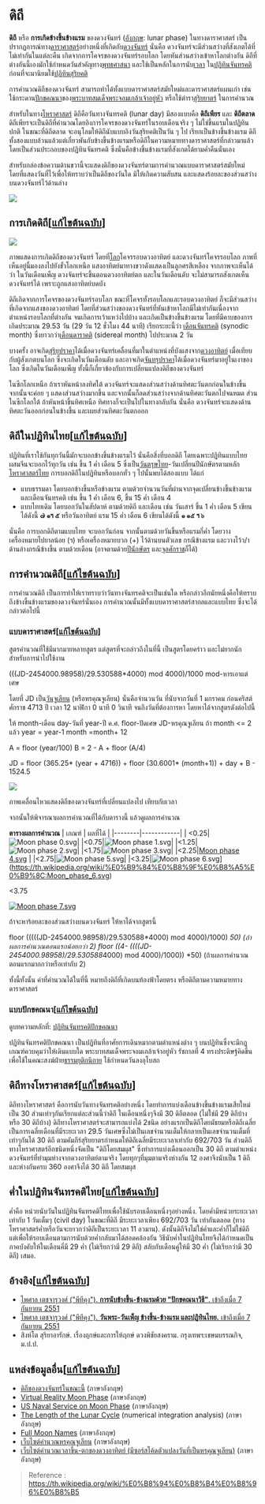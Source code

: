 ดิถี
==
**ดิถี**  หรือ  **การเกิดข้างขึ้นข้างแรม**  ของดวงจันทร์ ([อังกฤษ](https://th.wikipedia.org/wiki/%E0%B8%A0%E0%B8%B2%E0%B8%A9%E0%B8%B2%E0%B8%AD%E0%B8%B1%E0%B8%87%E0%B8%81%E0%B8%A4%E0%B8%A9 "ภาษาอังกฤษ"):  lunar phase) ในทางดาราศาสตร์ เป็นปรากฏการณ์ทาง[ดาราศาสตร์](https://th.wikipedia.org/wiki/%E0%B8%94%E0%B8%B2%E0%B8%A3%E0%B8%B2%E0%B8%A8%E0%B8%B2%E0%B8%AA%E0%B8%95%E0%B8%A3%E0%B9%8C "ดาราศาสตร์")อย่างหนึ่งที่เกิดกับ[ดวงจันทร์](https://th.wikipedia.org/wiki/%E0%B8%94%E0%B8%A7%E0%B8%87%E0%B8%88%E0%B8%B1%E0%B8%99%E0%B8%97%E0%B8%A3%E0%B9%8C "ดวงจันทร์")  นั่นคือ ดวงจันทร์จะมีส่วนสว่างที่สังเกตได้ที่ไม่เท่ากันในแต่ละคืน เกิดจากการโคจรของดวงจันทร์รอบโลก โดยหันส่วนสว่างเข้าหาโลกต่างกัน ดิถีที่ต่างกันนี้เองมักใช้กำหนดวันสำคัญทาง[พุทธศาสนา](https://th.wikipedia.org/wiki/%E0%B8%9E%E0%B8%B8%E0%B8%97%E0%B8%98%E0%B8%A8%E0%B8%B2%E0%B8%AA%E0%B8%99%E0%B8%B2 "พุทธศาสนา")  และใช้เป็นหลักในการนับ[เวลา](https://th.wikipedia.org/wiki/%E0%B9%80%E0%B8%A7%E0%B8%A5%E0%B8%B2 "เวลา")  ใน[ปฏิทินจันทรคติ](https://th.wikipedia.org/wiki/%E0%B8%9B%E0%B8%8F%E0%B8%B4%E0%B8%97%E0%B8%B4%E0%B8%99%E0%B8%88%E0%B8%B1%E0%B8%99%E0%B8%97%E0%B8%A3%E0%B8%84%E0%B8%95%E0%B8%B4 "ปฏิทินจันทรคติ")  ก่อนที่จะมานิยมใช้[ปฏิทินสุริยคติ](https://th.wikipedia.org/wiki/%E0%B8%9B%E0%B8%8F%E0%B8%B4%E0%B8%97%E0%B8%B4%E0%B8%99%E0%B8%AA%E0%B8%B8%E0%B8%A3%E0%B8%B4%E0%B8%A2%E0%B8%84%E0%B8%95%E0%B8%B4 "ปฏิทินสุริยคติ")

การคำนวณดิถีของดวงจันทร์ สามารถทำได้ทั้งแบบดาราศาสตร์สมัยใหม่และดาราศาสตร์แผนเก่า เช่น ใช้กระดาน[ปักขคณนา](https://th.wikipedia.org/wiki/%E0%B8%9B%E0%B8%8F%E0%B8%B4%E0%B8%97%E0%B8%B4%E0%B8%99%E0%B8%88%E0%B8%B1%E0%B8%99%E0%B8%97%E0%B8%A3%E0%B8%84%E0%B8%95%E0%B8%B4%E0%B8%9B%E0%B8%B1%E0%B8%81%E0%B8%82%E0%B8%84%E0%B8%93%E0%B8%99%E0%B8%B2)ของ[พระบาทสมเด็จพระจอมเกล้าเจ้าอยู่หัว](https://th.wikipedia.org/wiki/%E0%B8%9E%E0%B8%A3%E0%B8%B0%E0%B8%9A%E0%B8%B2%E0%B8%97%E0%B8%AA%E0%B8%A1%E0%B9%80%E0%B8%94%E0%B9%87%E0%B8%88%E0%B8%9E%E0%B8%A3%E0%B8%B0%E0%B8%88%E0%B8%AD%E0%B8%A1%E0%B9%80%E0%B8%81%E0%B8%A5%E0%B9%89%E0%B8%B2%E0%B9%80%E0%B8%88%E0%B9%89%E0%B8%B2%E0%B8%AD%E0%B8%A2%E0%B8%B9%E0%B9%88%E0%B8%AB%E0%B8%B1%E0%B8%A7 "พระบาทสมเด็จพระจอมเกล้าเจ้าอยู่หัว")  หรือใช้ตำรา[สุริยยาตร์](https://th.wikipedia.org/wiki/%E0%B8%AA%E0%B8%B8%E0%B8%A3%E0%B8%B4%E0%B8%A2%E0%B8%A2%E0%B8%B2%E0%B8%95%E0%B8%A3%E0%B9%8C "สุริยยาตร์")  ในการคำนวณ

สำหรับในทาง[โหราศาสตร์](https://th.wikipedia.org/wiki/%E0%B9%82%E0%B8%AB%E0%B8%A3%E0%B8%B2%E0%B8%A8%E0%B8%B2%E0%B8%AA%E0%B8%95%E0%B8%A3%E0%B9%8C "โหราศาสตร์")  ดิถีคือวันทางจันทรคติ (lunar day) มีสองแบบคือ  **ดิถีเพียร**  และ  **ดิถีตลาด**  ดิถีเพียรจะเป็นดิถีที่คำนวณโดยอิงการโคจรของดวงจันทร์ในรอบเดือนจริง ๆ ไม่ใช่ขึ้นแรมในปฏิทินปกติ ในขณะที่ดิถีตลาด จะอนุโลมให้ดิถีนับแบบอิงวันสุริยคติเป็นวัน ๆ ไป เรียกเป็นข้างขึ้นข้างแรม ดิถีทั้งสองแบบล้วนแล้วแต่เกี่ยวพันกับข้างขึ้นข้างแรมหรือดิถีในความหมายทางดาราศาสตร์ที่กล่าวมาแล้ว โดยเป็นส่วนประกอบของปฏิทินจันทรคติ ซึ่งนั่นคือข้างขึ้นข้างแรมที่สังเกตได้ยามค่ำคืนนั่นเอง

สำหรับกล่องข้อความด้านขวานี้จะแสดงดิถีของดวงจันทร์ตามการคำนวณแบบดาราศาสตร์สมัยใหม่ โดยที่แสดงวันที่ไว้เพื่อให้ทราบว่าเป็นดิถีของวันใด มิให้เกิดความสับสน และแสดงร้อยละของส่วนสว่างบนดวงจันทร์ไว้ด้านล่าง

![](https://upload.wikimedia.org/wikipedia/commons/thumb/e/e3/Phases_of_the_Moon.png/800px-Phases_of_the_Moon.png)

## การเกิดดิถี[[แก้ไขต้นฉบับ](https://th.wikipedia.org/w/index.php?title=%E0%B8%94%E0%B8%B4%E0%B8%96%E0%B8%B5&action=edit&section=1 "แก้ไขส่วน: การเกิดดิถี")]

[![](https://upload.wikimedia.org/wikipedia/th/thumb/5/50/%E0%B8%94%E0%B8%B4%E0%B8%96%E0%B8%B5%E0%B8%88%E0%B8%B1%E0%B8%99%E0%B8%97%E0%B8%A3%E0%B9%8C.png/300px-%E0%B8%94%E0%B8%B4%E0%B8%96%E0%B8%B5%E0%B8%88%E0%B8%B1%E0%B8%99%E0%B8%97%E0%B8%A3%E0%B9%8C.png)](https://th.wikipedia.org/wiki/%E0%B9%84%E0%B8%9F%E0%B8%A5%E0%B9%8C:%E0%B8%94%E0%B8%B4%E0%B8%96%E0%B8%B5%E0%B8%88%E0%B8%B1%E0%B8%99%E0%B8%97%E0%B8%A3%E0%B9%8C.png)

ภาพแสดงการเกิดดิถีของดวงจันทร์ โดยที่[โลก](https://th.wikipedia.org/wiki/%E0%B9%82%E0%B8%A5%E0%B8%81 "โลก")โคจรรอบดวงอาทิตย์ และดวงจันทร์โคจรรอบโลก ภาพที่เห็นอยู่นี้มองลงไปยังขั้วโลกเหนือ แสงอาทิตย์มาทางขวาดังแสดงเป็นลูกศรสีเหลือง จากภาพจะเห็นได้ว่า ในวันเดือนเพ็ญ ดวงจันทร์จะขึ้นตอนดวงอาทิตย์ตก และในวันเดือนดับ จะไม่สามารถสังเกตเห็นดวงจันทร์ได้ เพราะถูกแสงอาทิตย์บดบัง

ดิถีเกิดจากการโคจรของดวงจันทร์รอบโลก ขณะที่โคจรทั้งรอบโลกและรอบดวงอาทิตย์ ก็จะมีส่วนสว่างที่เกิดจากแสงของดวงอาทิตย์ โดยที่ส่วนสว่างของดวงจันทร์ที่หันเข้าหาโลกมีไม่เท่ากันเนื่องจากตำแหน่งรอบโลกที่ต่างกัน จนเกิดการเว้าแหว่งไปบ้าง และเกิดเป็นข้างขึ้นข้างแรม โดยที่มีคาบของการเกิดประมาณ 29.53 วัน (29 วัน 12 ชั่วโมง 44 นาที) เรียกระยะนี้ว่า  [เดือนจันทรคติ](https://th.wikipedia.org/wiki/%E0%B9%80%E0%B8%94%E0%B8%B7%E0%B8%AD%E0%B8%99%E0%B8%88%E0%B8%B1%E0%B8%99%E0%B8%97%E0%B8%A3%E0%B8%84%E0%B8%95%E0%B8%B4 "เดือนจันทรคติ")  (synodic month) ซึ่งยาวกว่า[เดือนดาราคติ](https://th.wikipedia.org/wiki/%E0%B9%80%E0%B8%94%E0%B8%B7%E0%B8%AD%E0%B8%99%E0%B8%94%E0%B8%B2%E0%B8%A3%E0%B8%B2%E0%B8%84%E0%B8%95%E0%B8%B4 "เดือนดาราคติ")  (sidereal month) ไปประมาณ 2 วัน

บางครั้ง อาจเกิด[สุริยุปราคา](https://th.wikipedia.org/wiki/%E0%B8%AA%E0%B8%B8%E0%B8%A3%E0%B8%B4%E0%B8%A2%E0%B8%B8%E0%B8%9B%E0%B8%A3%E0%B8%B2%E0%B8%84%E0%B8%B2 "สุริยุปราคา")ได้เมื่อดวงจันทร์เคลื่อนที่มาในตำแหน่งที่บังแสงจาก[ดวงอาทิตย์](https://th.wikipedia.org/wiki/%E0%B8%94%E0%B8%A7%E0%B8%87%E0%B8%AD%E0%B8%B2%E0%B8%97%E0%B8%B4%E0%B8%95%E0%B8%A2%E0%B9%8C "ดวงอาทิตย์")  เมื่อเทียบกับผู้สังเกตบนโลก ซึ่งจะเกิดในวันเดือนดับ และอาจเกิด[จันทรุปราคา](https://th.wikipedia.org/wiki/%E0%B8%88%E0%B8%B1%E0%B8%99%E0%B8%97%E0%B8%A3%E0%B8%B8%E0%B8%9B%E0%B8%A3%E0%B8%B2%E0%B8%84%E0%B8%B2 "จันทรุปราคา")ได้เมื่อดวงจันทร์มาอยู่ในเงาของโลก ซึ่งเกิดในวันเดือนเพ็ญ ทั้งนี้ก็เกี่ยวข้องกับการเปลี่ยนแปลงดิถีของดวงจันทร์

ในซีกโลกเหนือ ถ้าเราหันหน้าลงทิศใต้ ดวงจันทร์จะแสดงส่วนสว่างด้านทิศตะวันตกก่อนในข้างขึ้น จากนั้นจะค่อย ๆ แสดงส่วนสว่างมากขึ้น และจากนั้นก็ลดส่วนสว่างจากด้านทิศตะวันตกไปจนหมด ส่วนในซีกโลกใต้ ถ้าหันหน้าขึ้นทิศเหนือ ทิศทางก็จะเป็นไปในทางกลับกัน นั่นคือ ดวงจันทร์จะแสดงด้านทิศตะวันออกก่อนในข้างขึ้น และเผยส่วนทิศตะวันตกออก

## ดิถีในปฏิทินไทย[[แก้ไขต้นฉบับ](https://th.wikipedia.org/w/index.php?title=%E0%B8%94%E0%B8%B4%E0%B8%96%E0%B8%B5&action=edit&section=2 "แก้ไขส่วน: ดิถีในปฏิทินไทย")]

ปฏิทินที่เราใช้กันทุกวันนี้มักจะบอกข้างขึ้นข้างแรมไว้ นั่นคือสิ่งที่บอกดิถี โดยเฉพาะปฏิทินแบบไทยผสมจีนจะบอกไว้ทุกวัน เช่น ขึ้น 1 ค่ำ เดือน 5 ซึ่งเป็น[วันตรุษไทย](https://th.wikipedia.org/wiki/%E0%B8%A7%E0%B8%B1%E0%B8%99%E0%B8%95%E0%B8%A3%E0%B8%B8%E0%B8%A9%E0%B9%84%E0%B8%97%E0%B8%A2)-วันเปลี่ยนปีนักษัตรตามหลัก[โหราศาสตร์ไทย](https://th.wikipedia.org/wiki/%E0%B9%82%E0%B8%AB%E0%B8%A3%E0%B8%B2%E0%B8%A8%E0%B8%B2%E0%B8%AA%E0%B8%95%E0%B8%A3%E0%B9%8C%E0%B9%84%E0%B8%97%E0%B8%A2 "ปฏิทินจันทรคติปักขคณนา")  การบอกดิถีในปฏิทินหรือบอกทั่ว ๆ ไปนั้นพบได้สองแบบ ได้แก่

-   แบบธรรมดา โดยบอกข้างขึ้นหรือข้างแรม ตามด้วยจำนวนวันที่ผ่านจากจุดเปลี่ยนข้างขึ้นข้างแรม และเดือนจันทรคติ เช่น ขึ้น 1 ค่ำ เดือน 6, ขึ้น 15 ค่ำ เดือน 4
-   แบบไทยเดิม โดยบอกวันในสัปดาห์ ตามด้วยดิถี และเดือน เช่น วันเสาร์ ขึ้น 1 ค่ำ เดือน 5 เขียนได้ดังนี้  **๗  ๑ฯ  ๕**  หรือวันอาทิตย์ แรม 15 ค่ำ เดือน 6 เขียนได้ดังนี้  **๑  ๑๕ ฯ ๖**

นั่นคือ การบอกดิถีตามแบบไทย จะบอกวันก่อน จากนั้นตามด้วยวันขึ้นหรือแรมกี่ค่ำ โดยวางเครื่องหมายไปยาลน้อย (ฯ) หรือเครื่องหมายบวก (+) ไว้ด้านบนตัวเลข กรณีข้างแรม และวางไว้ว/าด้านล่างกรณีข้างขึ้น ตามด้วยเดือน (อาจตามด้วย[ปีนักษัตร](https://th.wikipedia.org/wiki/%E0%B8%9B%E0%B8%B5%E0%B8%99%E0%B8%B1%E0%B8%81%E0%B8%A9%E0%B8%B1%E0%B8%95%E0%B8%A3 "ปีนักษัตร")  และ[จุลศักราช](https://th.wikipedia.org/wiki/%E0%B8%88%E0%B8%B8%E0%B8%A5%E0%B8%A8%E0%B8%B1%E0%B8%81%E0%B8%A3%E0%B8%B2%E0%B8%8A "จุลศักราช")ก็ได้)

## การคำนวณดิถี[[แก้ไขต้นฉบับ](https://th.wikipedia.org/w/index.php?title=%E0%B8%94%E0%B8%B4%E0%B8%96%E0%B8%B5&action=edit&section=3 "แก้ไขส่วน: การคำนวณดิถี")]

การคำนวณดิถี เป็นการทำให้เราทราบว่าวันทางจันทรคติจะเป็นเช่นใด หรือกล่าวอีกนัยหนึ่งคือให้ทราบถึงข้างขึ้นข้างแรมของดวงจันทร์นั่นเอง การคำนวณนั้นมีทั้งแบบดาราศาสตร์สากลและแบบไทย ซึ่งจะได้กล่าวต่อไปนี้

### แบบดาราศาสตร์[[แก้ไขต้นฉบับ](https://th.wikipedia.org/w/index.php?title=%E0%B8%94%E0%B8%B4%E0%B8%96%E0%B8%B5&action=edit&section=4 "แก้ไขส่วน: แบบดาราศาสตร์")]

สูตรคำนวณที่ใช้มีมากมายหลายสูตร แต่สูตรที่จะกล่าวถึงในที่นี้ เป็นสูตรโดยคร่าว และไม่ยากนักสำหรับการนำไปใช้งาน

 (((JD-2454000.98958)/29.530588*4000) mod 4000)/1000
mod-หารเอาแต่เศษ

โดยที่ JD เป็น[วันจูเลียน](https://th.wikipedia.org/w/index.php?title=%E0%B8%A7%E0%B8%B1%E0%B8%99%E0%B8%88%E0%B8%B9%E0%B9%80%E0%B8%A5%E0%B8%B5%E0%B8%A2%E0%B8%99&action=edit&redlink=1 "วันจูเลียน (ไม่มีหน้า)")  (หรือหรคุณจูเลียน) นั่นคือจำนวนวัน ที่นับจากวันที่ 1 มกราคม ก่อนคริสต์ศักราช 4713 ปี เวลา 12 นาฬิกา 0 นาที 0 วินาที จนถึงวันที่ต้องการหา โดยหาได้จากสูตรดังต่อไปนี้

ให้ month-เดือน day-วันที่ year-ปี ค.ศ. floor-ปัดเศษ JD-หรคุณจูเลียน
ถ้า month <= 2 แล้ว
year = year-1
month =month+ 12

A = floor (year/100)
B = 2 - A + floor (A/4)

JD = floor (365.25* (year + 4716)) + floor (30.6001* (month+1)) + day + B - 1524.5

[![](https://upload.wikimedia.org/wikipedia/commons/c/c0/Lunar_libration_with_phase2.gif)](https://th.wikipedia.org/wiki/%E0%B9%84%E0%B8%9F%E0%B8%A5%E0%B9%8C:Lunar_libration_with_phase2.gif)

ภาพเคลื่อนไหวแสดงดิถีของดวงจันทร์ที่เปลี่ยนแปลงไป เทียบกับเวลา

จากนั้นให้พิจารณาผลการคำนวณที่ได้กับตารางนี้ แล้วดูผลการคำนวณ

**ตารางผลการคำนวณ**
| เกณฑ์ | ผลที่ได้ |
|--------|------------|
| <0.25|![Moon phase 0.svg](https://upload.wikimedia.org/wikipedia/commons/thumb/c/c4/Moon_phase_0.svg/50px-Moon_phase_0.svg.png)|
|<0.75|![Moon phase 1.svg](https://upload.wikimedia.org/wikipedia/commons/thumb/e/ed/Moon_phase_1.svg/50px-Moon_phase_1.svg.png)|
|<1.25|![Moon phase 2.svg](https://upload.wikimedia.org/wikipedia/commons/thumb/b/b4/Moon_phase_2.svg/50px-Moon_phase_2.svg.png)|
|<1.75|![Moon phase 3.svg](https://upload.wikimedia.org/wikipedia/commons/thumb/0/03/Moon_phase_3.svg/50px-Moon_phase_3.svg.png)|
|<2.25|[Moon phase 4.svg](https://upload.wikimedia.org/wikipedia/commons/thumb/1/17/Moon_phase_4.svg/50px-Moon_phase_4.svg.png)
|
|<2.75|![Moon phase 5.svg](https://upload.wikimedia.org/wikipedia/commons/thumb/5/53/Moon_phase_5.svg/50px-Moon_phase_5.svg.png)|
|<3.25|![Moon phase 6.svg](https://upload.wikimedia.org/wikipedia/commons/thumb/c/c9/Moon_phase_6.svg/50px-Moon_phase_6.svg.png)](https://th.wikipedia.org/wiki/%E0%B9%84%E0%B8%9F%E0%B8%A5%E0%B9%8C:Moon_phase_6.svg)

<3.75

[![Moon phase 7.svg](https://upload.wikimedia.org/wikipedia/commons/thumb/a/af/Moon_phase_7.svg/50px-Moon_phase_7.svg.png)](https://th.wikipedia.org/wiki/%E0%B9%84%E0%B8%9F%E0%B8%A5%E0%B9%8C:Moon_phase_7.svg)

ถ้าจะหาร้อยละของส่วนสว่างบนดวงจันทร์ ให้หาได้จากสูตรนี้

floor (((((JD-2454000.98958)/29.530588*4000) mod 4000)/1000) *50) 
(ถ้าผลการคำนวณตอนแรกน้อยกว่า 2)
floor ((4- ((((JD-2454000.98958)/29.530588*4000) mod 4000)/1000)) *50)
(ถ้าผลการคำนวณตอนแรกมากกว่าหรือเท่ากับ 2)

ทั้งนี้ทั้งนั้น ค่าที่คำนวณได้ในที่นี้ หมายถึงดิถีที่เกิดบนท้องฟ้าโดยตรง หรือดิถีตามความหมายทางดาราศาสตร์

### แบบปักขคณนา[[แก้ไขต้นฉบับ](https://th.wikipedia.org/w/index.php?title=%E0%B8%94%E0%B8%B4%E0%B8%96%E0%B8%B5&action=edit&section=5 "แก้ไขส่วน: แบบปักขคณนา")]

ดูบทความหลักที่:  [ปฏิทินจันทรคติปักขคณนา](https://th.wikipedia.org/wiki/%E0%B8%9B%E0%B8%8F%E0%B8%B4%E0%B8%97%E0%B8%B4%E0%B8%99%E0%B8%88%E0%B8%B1%E0%B8%99%E0%B8%97%E0%B8%A3%E0%B8%84%E0%B8%95%E0%B8%B4%E0%B8%9B%E0%B8%B1%E0%B8%81%E0%B8%82%E0%B8%84%E0%B8%93%E0%B8%99%E0%B8%B2 "ปฏิทินจันทรคติปักขคณนา")

ปฏิทินจันทรคติปักขคณนา เป็นปฏิทินที่อาศัยการเดินหมากตามตำแหน่งต่าง ๆ บนปฏิทินซึ่งจะมีกฎเกณฑ์ควบคุมว่าให้เดินแบบใด พระบาทสมเด็จพระจอมเกล้าเจ้าอยู่หัว รัชกาลที่ 4 ทรงประดิษฐ์คิดขึ้นเพื่อใช้ในคณะสงฆ์ฝ่าย[ธรรมยุติกนิกาย](https://th.wikipedia.org/wiki/%E0%B8%98%E0%B8%A3%E0%B8%A3%E0%B8%A1%E0%B8%A2%E0%B8%B8%E0%B8%95%E0%B8%B4%E0%B8%81%E0%B8%99%E0%B8%B4%E0%B8%81%E0%B8%B2%E0%B8%A2 "ธรรมยุติกนิกาย")  ใช้กำหนดวันลงอุโบสถ

## ดิถีทางโหราศาสตร์[[แก้ไขต้นฉบับ](https://th.wikipedia.org/w/index.php?title=%E0%B8%94%E0%B8%B4%E0%B8%96%E0%B8%B5&action=edit&section=6 "แก้ไขส่วน: ดิถีทางโหราศาสตร์")]

ดิถีทางโหราศาสตร์ คือการนับวันทางจันทรคติอย่างหนึ่ง โดยทำการแบ่งเดือนข้างขึ้นข้างแรมเสียใหม่เป็น 30 ส่วนเท่าๆกันเรียกแต่ละส่วนนี้ว่าดิถี ในเดือนหนึ่งๆจึงมี 30 ดิถีตลอด (ไม่ใช่มี 29 ดิถีบ้างหรือ 30 ดิถีบ้าง) ดิถีทางโหราศาสตร์จะสามารถแบ่งได้ 2ชนิด อย่างแรกเป็นดิถีโดยมัธยมหรือดิถีเฉลี่ย เป็นการเฉลี่ยเดือนที่มีระยะเวลา 29.5 วันเศษซึ่งไม่เป็นเลขจำนวนเต็มให้กลายเป็นเลขจำนวนเต็มที่เท่าๆกันได้ 30 ดิถี ตามคัมภีร์สุริยยาตรกำหนดให้ดิถีเฉลี่ยมีระยะเวลาเท่ากับ 692/703 วัน ส่วนดิถีทางโหราศาสตร์อีกชนิดหนึ่งจัดเป็น "ดิถีโดยสมผุส" ซึ่งทำการแบ่งเดือนออกเป็น 30 ดิถี ตามตำแหน่งดวงจันทร์ที่ทำมุมห่างจากดวงอาทิตย์ตามจริง โดยทุกๆที่มุมตามจริงห่างกัน 12 องศาจึงนับเป็น 1 ดิถี และห่างกันครบ 360 องศาจึงได้ 30 ดิถี โดยสมผุส

## ค่ำในปฏิทินจันทรคติไทย[[แก้ไขต้นฉบับ](https://th.wikipedia.org/w/index.php?title=%E0%B8%94%E0%B8%B4%E0%B8%96%E0%B8%B5&action=edit&section=7 "แก้ไขส่วน: ค่ำในปฏิทินจันทรคติไทย")]

ค่ำคือ หน่วยนับวันในปฏิทินจันทรคติไทยเพื่อใช้นับรอบเดือนหนึ่งๆอย่างหนึ่ง. โดยค่ำมีหน่วยระยะเวลาเท่ากับ 1 วันเต็มๆ (civil day) ในขณะที่ดิถี มีระยะเวลาเพียง 692/703 วัน เท่ากันตลอด (ทางโหราศาสตร์ค่ำหรือวันจะยาวกว่าดิถีเป็นระยะเวลา 11 อวมาน). ดังนั้นดิถีจึงไม่ใช่ค่ำและค่ำก็ไม่ใช่ดิถี แต่เพื่อให้รอบเดือนตามการนับด้วยค่ำกลับมาได้สอดคล้องกัน วิธีนับค่ำในปฏิทินไทยจึงได้กำหนดเป็นภาคบังคับให้ในเดือนคี่มี 29 ค่ำ (ไม่เรียกว่ามี 29 ดิถี) สลับกับเดือนคู่ให้มี 30 ค่ำ (ไม่เรียกว่ามี 30 ดิถี) เสมอ.

## อ้างอิง[[แก้ไขต้นฉบับ](https://th.wikipedia.org/w/index.php?title=%E0%B8%94%E0%B8%B4%E0%B8%96%E0%B8%B5&action=edit&section=8 "แก้ไขส่วน: อ้างอิง")]

-   [ไพศาล เตชจารุวงศ์ ("พีทีคุง").  **การนับข้างขึ้น-ข้างแรมด้วย "ปักขคณนาวิธี"**. เข้าถึงเมื่อ 7 กันยายน 2551](http://larndham.net/cgi-bin/kratoo.pl/005691.htm)
-   [ไพศาล เตชจารุวงศ์ ("พีทีคุง").  **วันพระ-วันเพ็ญ ข้างขึ้น-ข้างแรม และปฏิทินไทย.**  เข้าถึงเมื่อ 7 กันยายน 2551](http://larndham.net/cgi-bin/kratoo.pl/005449.htm)
-   สิงห์โต สุริยาอารักษ์. เรื่องฤกษ์และการให้ฤกษ์ ดวงพิชัยสงคราม. กรุงเทพฯ:เขษมบรรณกิจ, ม.ป.ป.

## แหล่งข้อมูลอื่น[[แก้ไขต้นฉบับ](https://th.wikipedia.org/w/index.php?title=%E0%B8%94%E0%B8%B4%E0%B8%96%E0%B8%B5&action=edit&section=9 "แก้ไขส่วน: แหล่งข้อมูลอื่น")]

-   [ดิถีของดวงจันทร์ในขณะนี้](http://www.moonphaseinfo.com/)  (ภาษาอังกฤษ)
-   [Virtual Reality Moon Phase](http://tycho.usno.navy.mil/vphase.html)  (ภาษาอังกฤษ)
-   [US Naval Service on Moon Phase](http://aa.usno.navy.mil/data/)  (ภาษาอังกฤษ)
-   [The Length of the Lunar Cycle](http://www.sym454.org/lunar/)  (numerical integration analysis) (ภาษาอังกฤษ)
-   [Full Moon Names](http://www.farmersalmanac.com/astronomy/fullmoonnames.html)  (ภาษาอังกฤษ)
-   [เว็บไซต์คำนวณหรคุณจูเลียน](http://quasar.as.utexas.edu/BillInfo/JulianDateCalc.html)  (ภาษาอังกฤษ)
-   [เว็บไซต์คำนวณเวลาขึ้น-ตกของดวงอาทิตย์ (มีซอร์สโค้ดตัวแปลงวันที่เป็นหรคุณจูเลียน)](http://www.srrb.noaa.gov/highlights/sunrise/sunrise.html)  (ภาษาอังกฤษ)






> Reference : https://th.wikipedia.org/wiki/%E0%B8%94%E0%B8%B4%E0%B8%96%E0%B8%B5
<!--stackedit_data:
eyJoaXN0b3J5IjpbMTA1MzU3OTg1NV19
-->
